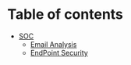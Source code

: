 # Table of contents

* [SOC](README.md)
  * [Email Analysis](soc/email-analysis.md)
  * [EndPoint Security](soc/endpoint-security.md)

